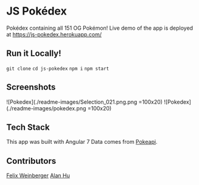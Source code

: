 # JS Pokédex
Pokédex containing all 151 OG Pokémon!
Live demo of the app is deployed at https://js-pokedex.herokuapp.com/

## Run it Locally!
`git clone`
`cd js-pokedex`
`npm i`
`npm start`

## Screenshots
![Pokedex](./readme-images/Selection_021.png.png =100x20)
![Pokedex](./readme-images/pokedex.png =100x20)

## Tech Stack
This app was built with Angular 7
Data comes from [Pokeapi](http://pokeapi.salestock.net/).

## Contributors
[Felix Weinberger](https://github.com/felixweinberger)
[Alan Hu](https://github.com/ahuounan)
